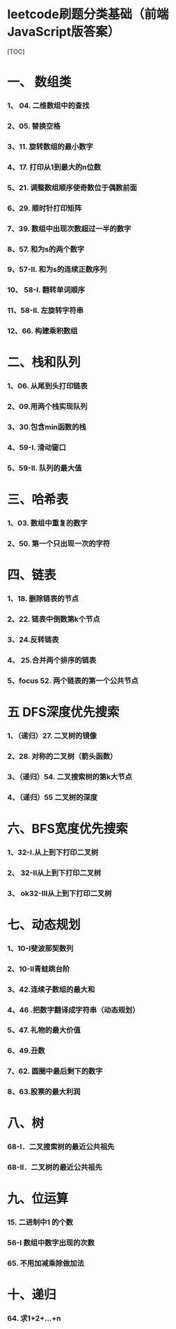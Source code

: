 # leetcode刷题分类基础（前端JavaScript版答案）

[TOC]

# 一、 数组类

### 1、 04. 二维数组中的查找

### 2、05. 替换空格

### 3、11. 旋转数组的最小数字

### 4、17. 打印从1到最大的n位数

###  5、21. 调整数组顺序使奇数位于偶数前面

###  6、29. 顺时针打印矩阵

### 7、39. 数组中出现次数超过一半的数字

### 8、57. 和为s的两个数字

### 9、57-II.  和为s的连续正数序列

### 10、 58-I.  翻转单词顺序

### 11、58-II. 左旋转字符串

### 12、66. 构建乘积数组

# 二、栈和队列

### 1、06. 从尾到头打印链表

### 2、09.用两个栈实现队列

### 3、30.包含min函数的栈

### 4、59-I. 滑动窗口

### 5、59-II. 队列的最大值

# 三、哈希表

### 1、03. 数组中重复的数字

### 2、50. 第一个只出现一次的字符

# 四、链表

### 1、18. 删除链表的节点

### 2、22. 链表中倒数第k个节点

### 3、24.反转链表

### 4、 25.合并两个排序的链表

### 5、focus 52. 两个链表的第一个公共节点

# 五 DFS深度优先搜索

### 1、（递归）27. 二叉树的镜像

### 2、28. 对称的二叉树（箭头函数）

### 3、（递归）54. 二叉搜索树的第k大节点

### 4、（递归）55 二叉树的深度

# 六、BFS宽度优先搜索

### 1、32-I.从上到下打印二叉树

### 2、 32-II从上到下打印二叉树

### 3、 ok32-III从上到下打印二叉树

# 七、动态规划

### 1、10-I斐波那契数列

### 2、10-II青蛙跳台阶

### 3、42.连续子数组的最大和

### 4、46 .把数字翻译成字符串（动态规划）

### 5、47. 礼物的最大价值

### 6、49.丑数

### 7、62. 圆圈中最后剩下的数字

### 8、63.股票的最大利润

# 八、树

### 68-I．二叉搜索树的最近公共祖先

### 68-II．二叉树的最近公共祖先

# 九、位运算

### 15. 二进制中1 的个数

### 56-I 数组中数字出现的次数

### 65. 不用加减乘除做加法

# 十、递归

### 64. 求1+2+…+n
